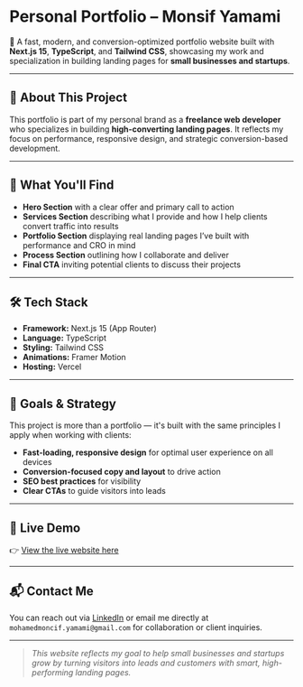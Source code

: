 # Personal Portfolio – Monsif Yamami

🚀 A fast, modern, and conversion-optimized portfolio website built with **Next.js 15**, **TypeScript**, and **Tailwind CSS**, showcasing my work and specialization in building landing pages for **small businesses and startups**.

---

## 🧠 About This Project

This portfolio is part of my personal brand as a **freelance web developer** who specializes in building **high-converting landing pages**. It reflects my focus on performance, responsive design, and strategic conversion-based development.

---

## 💼 What You'll Find

- **Hero Section** with a clear offer and primary call to action
- **Services Section** describing what I provide and how I help clients convert traffic into results
- **Portfolio Section** displaying real landing pages I’ve built with performance and CRO in mind
- **Process Section** outlining how I collaborate and deliver
- **Final CTA** inviting potential clients to discuss their projects

---

## 🛠 Tech Stack

- **Framework:** Next.js 15 (App Router)
- **Language:** TypeScript
- **Styling:** Tailwind CSS
- **Animations:** Framer Motion
- **Hosting:** Vercel

---

## 🎯 Goals & Strategy

This project is more than a portfolio — it's built with the same principles I apply when working with clients:

- **Fast-loading, responsive design** for optimal user experience on all devices
- **Conversion-focused copy and layout** to drive action
- **SEO best practices** for visibility
- **Clear CTAs** to guide visitors into leads

---

## 🔗 Live Demo

👉 [View the live website here](https://your-portfolio.vercel.app)

---

## 📬 Contact Me

You can reach out via [LinkedIn](https://www.linkedin.com/in/mohamed-moncif-yamami-000292367/) or email me directly at `mohamedmoncif.yamami@gmail.com` for collaboration or client inquiries.

---

> _This website reflects my goal to help small businesses and startups grow by turning visitors into leads and customers with smart, high-performing landing pages._
